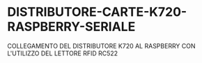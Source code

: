 # DISTRIBUTORE-CARTE-K720-RASPBERRY-SERIALE
COLLEGAMENTO DEL DISTRIBUTORE K720 AL RASPBERRY CON L'UTILIZZO DEL LETTORE RFID RC522
